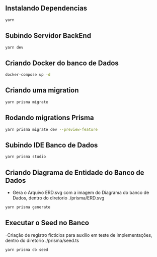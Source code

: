 ## Instalando Dependencias
```bash
yarn
```

## Subindo Servidor BackEnd
```bash
yarn dev
```

## Criando Docker do banco de Dados
```bash
docker-compose up -d
```

## Criando uma migration
```bash
yarn prisma migrate
```

## Rodando migrations Prisma
```bash
yarn prisma migrate dev --preview-feature
```

## Subindo IDE Banco de Dados
```bash
yarn prisma studio
```

## Criando Diagrama de Entidade do Banco de Dados
- Gera o Arquivo ERD.svg com a imagem do Diagrama do banco de Dados, dentro do diretorio ./prisma/ERD.svg
```bash
yarn prisma generate
```

## Executar o Seed no Banco 
-Criação de registro ficticios para auxilio em teste de implementações, dentro do diretorio ./prisma/seed.ts
```bash
yarn prisma db seed
```
